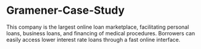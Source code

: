 # Gramener-Case-Study
This company is the largest online loan marketplace, facilitating personal loans, business loans, and financing of medical procedures. Borrowers can easily access lower interest rate loans through a fast online interface. 
